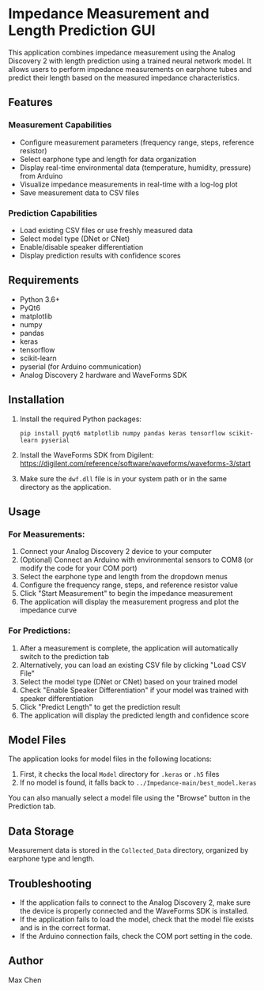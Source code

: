 # Impedance Measurement and Length Prediction GUI

This application combines impedance measurement using the Analog Discovery 2 with length prediction using a trained neural network model. It allows users to perform impedance measurements on earphone tubes and predict their length based on the measured impedance characteristics.

## Features

### Measurement Capabilities
- Configure measurement parameters (frequency range, steps, reference resistor)
- Select earphone type and length for data organization
- Display real-time environmental data (temperature, humidity, pressure) from Arduino
- Visualize impedance measurements in real-time with a log-log plot
- Save measurement data to CSV files

### Prediction Capabilities
- Load existing CSV files or use freshly measured data
- Select model type (DNet or CNet)
- Enable/disable speaker differentiation
- Display prediction results with confidence scores

## Requirements

- Python 3.6+
- PyQt6
- matplotlib
- numpy
- pandas
- keras
- tensorflow
- scikit-learn
- pyserial (for Arduino communication)
- Analog Discovery 2 hardware and WaveForms SDK

## Installation

1. Install the required Python packages:
   ```
   pip install pyqt6 matplotlib numpy pandas keras tensorflow scikit-learn pyserial
   ```

2. Install the WaveForms SDK from Digilent: https://digilent.com/reference/software/waveforms/waveforms-3/start

3. Make sure the `dwf.dll` file is in your system path or in the same directory as the application.

## Usage

### For Measurements:

1. Connect your Analog Discovery 2 device to your computer
2. (Optional) Connect an Arduino with environmental sensors to COM8 (or modify the code for your COM port)
3. Select the earphone type and length from the dropdown menus
4. Configure the frequency range, steps, and reference resistor value
5. Click "Start Measurement" to begin the impedance measurement
6. The application will display the measurement progress and plot the impedance curve

### For Predictions:

1. After a measurement is complete, the application will automatically switch to the prediction tab
2. Alternatively, you can load an existing CSV file by clicking "Load CSV File"
3. Select the model type (DNet or CNet) based on your trained model
4. Check "Enable Speaker Differentiation" if your model was trained with speaker differentiation
5. Click "Predict Length" to get the prediction result
6. The application will display the predicted length and confidence score

## Model Files

The application looks for model files in the following locations:
1. First, it checks the local `Model` directory for `.keras` or `.h5` files
2. If no model is found, it falls back to `../Impedance-main/best_model.keras`

You can also manually select a model file using the "Browse" button in the Prediction tab.

## Data Storage

Measurement data is stored in the `Collected_Data` directory, organized by earphone type and length.

## Troubleshooting

- If the application fails to connect to the Analog Discovery 2, make sure the device is properly connected and the WaveForms SDK is installed.
- If the application fails to load the model, check that the model file exists and is in the correct format.
- If the Arduino connection fails, check the COM port setting in the code.

## Author

Max Chen